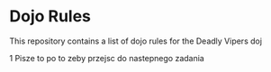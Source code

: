 Dojo Rules
==========

This repository contains a list of dojo rules for the Deadly Vipers doj

1 Pisze to po to zeby przejsc do nastepnego zadania

